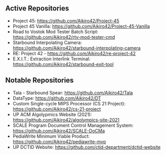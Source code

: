 ## Active Repositories
- Project 45: https://github.com/Aikiro42/Project-45
- Project 45 Vanilla: https://github.com/Aikiro42/Project-45-Vanilla
- Road to Vostok Mod Tester Batch Script: https://github.com/Aikiro42/rtv-mod-tester-cmd
- Starbound Interpolating Camera: https://github.com/Aikiro42/starbound-interpolating-camera
- RE: Project 42 - https://github.com/Aikiro42/re-project-42
- E.X.I.T.: Extraction Interlink Terminal: https://github.com/Aikiro42/starbound-exit-tool

## Notable Repositories
- Tala - Starbound Spear: https://github.com/Aikiro42/Tala
- DataType: https://github.com/Aikiro42/DT
- Custom Single-cycle MIPS Processor (CS 21 Project): https://github.com/Aikiro42/cs-21-project
- UP ACM Algolypmics Website (2021): https://github.com/Aikiro42/algolympics-site-2021
- SCALE Program Document Control Management System: https://github.com/Aikiro42/SCALE-DoCMa
- PediaWrite Minimum Viable Product: https://github.com/Aikiro42/pediawrite-mvp
- UP DCTID Website: https://github.com/ctid-department/dctid-website
